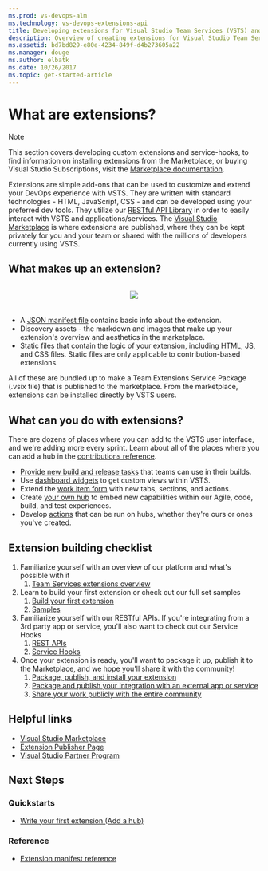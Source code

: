 ```yaml
---
ms.prod: vs-devops-alm
ms.technology: vs-devops-extensions-api
title: Developing extensions for Visual Studio Team Services (VSTS) and Team Foundation Server
description: Overview of creating extensions for Visual Studio Team Services (VSTS)
ms.assetid: bd7bd829-e80e-4234-849f-d4b273605a22
ms.manager: douge
ms.author: elbatk
ms.date: 10/26/2017
ms.topic: get-started-article
---
```


# What are extensions?

>[!NOTE]
> This section covers developing custom extensions and service-hooks, to find information on installing extensions from the Marketplace, or buying Visual Studio Subscriptions, visit the [Marketplace documentation](../marketplace/index.md).

Extensions are simple add-ons that can be used to customize and extend your DevOps experience with VSTS. 
They are written with standard technologies - HTML, JavaScript, CSS - and can be developed using your preferred dev tools.
They utilize our [RESTful API Library](https://visualstudio.com/integrate/api/overview.md) in order to easily interact with VSTS and applications/services.
The [Visual Studio Marketplace](https://marketplace.visualstudio.com/VSTS) is where extensions are published, 
where they can be kept privately for you and your team or shared with the millions of developers currently using VSTS. 

## What makes up an extension?
<div align="center" style="padding-top:15px">
<img src="./_img/extension-components.png" style="padding-bottom:20px">
</div>

- A [JSON manifest file](./develop/manifest.md) contains basic info about the extension.
- Discovery assets - the markdown and images that make up your extension's overview and aesthetics in the marketplace. 
- Static files that contain the logic of your extension, including HTML, JS, and CSS files. Static files are only applicable to contribution-based extensions.

All of these are bundled up to make a Team Extensions Service Package (.vsix file) that is published to the marketplace. From the marketplace,
extensions can be installed directly by VSTS users.


## What can you do with extensions?

There are dozens of places where you can add to the VSTS user interface, and we're adding more every sprint. Learn about all of the places where you can add a hub in the [contributions reference](./reference/targets/overview.md).

- [Provide new build and release tasks](./develop/add-build-task.md) that teams can use in their builds.
- Use [dashboard widgets](./develop/add-dashboard-widget.md) to get custom views within VSTS. 
- Extend the [work item form](./develop/add-workitem-extension.md) with new tabs, sections, and actions.
- Create [your own hub](./develop/add-hub.md) to embed new capabilities within our Agile, code, build, and test experiences. 
- Develop [actions](./develop/add-action.md) that can be run on hubs, whether they're ours or ones you've created. 

## Extension building checklist

1. Familiarize yourself with an overview of our platform and what's possible with it
    1. [Team Services extensions overview](https://www.visualstudio.com/team-services/extend/)
2. Learn to build your first extension or check out our full set samples
    1. [Build your first extension](./get-started/node.md)
    2. [Samples](./develop/samples-overview.md)
3. Familiarize yourself with our RESTful APIs. If you're integrating from a 3rd party app or service, you'll also want to check out our Service Hooks
    1. [REST APIs](../integrate/index.md)
    2. [Service Hooks](../service-hooks/overview.md)
4. Once your extension is ready, you'll want to package it up, publish it to the Marketplace, and we hope you'll share it with the community!
    1. [Package, publish, and install your extension](./publish/overview.md)
    2. [Package and publish your integration with an external app or service](./publish/integration.md)
    3. [Share your work publicly with the entire community](./publish/publicize.md)

## Helpful links

* [Visual Studio Marketplace](https://marketplace.visualstudio.com/VSTS)
* [Extension Publisher Page](https://marketplace.visualstudio.com/manage)
* [Visual Studio Partner Program](https://vspartner.com/)

## Next Steps

### Quickstarts

* [Write your first extension (Add a hub)](./get-started/node.md)

### Reference

* [Extension manifest reference](./develop/manifest.md)

